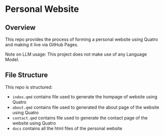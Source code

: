 # Personal Website

## Overview

This repo provides the process of forming a personal website using Quatro and making it live via GitHub Pages.

Note on LLM usage: This project does not make use of any Language Model.

## File Structure

This repo is structured:

- `index.qmd` contains file used to generate the hompage of website using Quatro
- `about.qmd` contains file used to generated the about page of the website using Quatro
- `contact.qmd` contains file used to generate the contact page of the website using Quatro
- `docs` contains all the html files of the personal website
